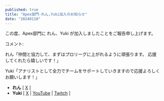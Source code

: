 ```yaml
---
published: true
title: "Apex部門-れん,Yuki加入のお知らせ"
date: "20240110"
---
```


この度、Apex部門に れん、Yuki が加入しましたことをご報告申し上げます。

コメント:

れん「仲間と協力して、まずはプロリーグに上がれるように頑張ります。
応援してくれたら嬉しいです！」

Yuki「アナリストとして全力でチームをサポートしていきますので応援よろしくお願いします！」

- **れん** [ [X](https://x.com/RECT_2434) ]
- **Yuki** [ [X](https://x.com/yuki_fpsGG) | [YouTube](https://youtube.com/@yuki7_) | [Twitch](https://twitch.tv/yuki7_fps) ]
